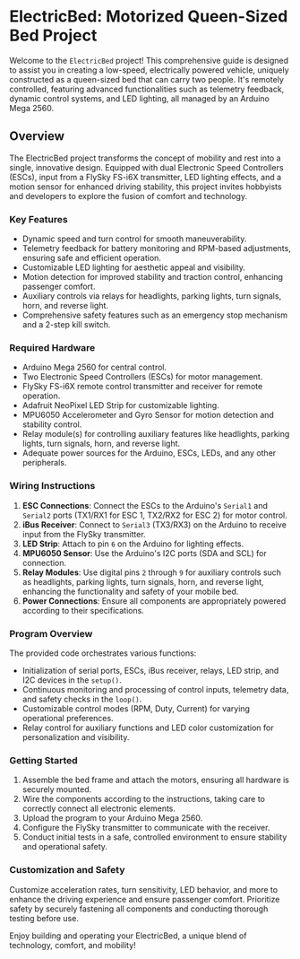 # ElectricBed: Motorized Queen-Sized Bed Project

Welcome to the `ElectricBed` project! This comprehensive guide is designed to assist you in creating a low-speed, electrically powered vehicle, uniquely constructed as a queen-sized bed that can carry two people. It's remotely controlled, featuring advanced functionalities such as telemetry feedback, dynamic control systems, and LED lighting, all managed by an Arduino Mega 2560.

## Overview

The ElectricBed project transforms the concept of mobility and rest into a single, innovative design. Equipped with dual Electronic Speed Controllers (ESCs), input from a FlySky FS-i6X transmitter, LED lighting effects, and a motion sensor for enhanced driving stability, this project invites hobbyists and developers to explore the fusion of comfort and technology.

### Key Features

- Dynamic speed and turn control for smooth maneuverability.
- Telemetry feedback for battery monitoring and RPM-based adjustments, ensuring safe and efficient operation.
- Customizable LED lighting for aesthetic appeal and visibility.
- Motion detection for improved stability and traction control, enhancing passenger comfort.
- Auxiliary controls via relays for headlights, parking lights, turn signals, horn, and reverse light.
- Comprehensive safety features such as an emergency stop mechanism and a 2-step kill switch.

### Required Hardware

- Arduino Mega 2560 for central control.
- Two Electronic Speed Controllers (ESCs) for motor management.
- FlySky FS-i6X remote control transmitter and receiver for remote operation.
- Adafruit NeoPixel LED Strip for customizable lighting.
- MPU6050 Accelerometer and Gyro Sensor for motion detection and stability control.
- Relay module(s) for controlling auxiliary features like headlights, parking lights, turn signals, horn, and reverse light.
- Adequate power sources for the Arduino, ESCs, LEDs, and any other peripherals.

### Wiring Instructions

1. **ESC Connections**: Connect the ESCs to the Arduino's `Serial1` and `Serial2` ports (TX1/RX1 for ESC 1, TX2/RX2 for ESC 2) for motor control.
2. **iBus Receiver**: Connect to `Serial3` (TX3/RX3) on the Arduino to receive input from the FlySky transmitter.
3. **LED Strip**: Attach to pin `6` on the Arduino for lighting effects.
4. **MPU6050 Sensor**: Use the Arduino's I2C ports (SDA and SCL) for connection.
5. **Relay Modules**: Use digital pins `2` through `9` for auxiliary controls such as headlights, parking lights, turn signals, horn, and reverse light, enhancing the functionality and safety of your mobile bed.
6. **Power Connections**: Ensure all components are appropriately powered according to their specifications.

### Program Overview

The provided code orchestrates various functions:

- Initialization of serial ports, ESCs, iBus receiver, relays, LED strip, and I2C devices in the `setup()`.
- Continuous monitoring and processing of control inputs, telemetry data, and safety checks in the `loop()`.
- Customizable control modes (RPM, Duty, Current) for varying operational preferences.
- Relay control for auxiliary functions and LED color customization for personalization and visibility.

### Getting Started

1. Assemble the bed frame and attach the motors, ensuring all hardware is securely mounted.
2. Wire the components according to the instructions, taking care to correctly connect all electronic elements.
3. Upload the program to your Arduino Mega 2560.
4. Configure the FlySky transmitter to communicate with the receiver.
5. Conduct initial tests in a safe, controlled environment to ensure stability and operational safety.

### Customization and Safety

Customize acceleration rates, turn sensitivity, LED behavior, and more to enhance the driving experience and ensure passenger comfort. Prioritize safety by securely fastening all components and conducting thorough testing before use.

Enjoy building and operating your ElectricBed, a unique blend of technology, comfort, and mobility!
